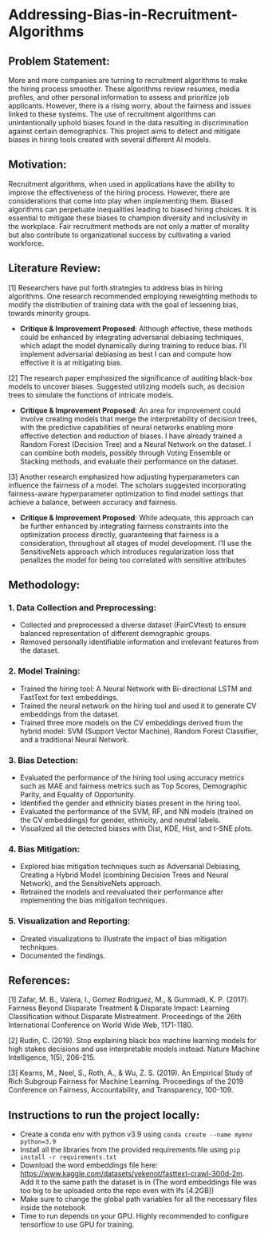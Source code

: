 # Addressing-Bias-in-Recruitment-Algorithms

## Problem Statement:
More and more companies are turning to recruitment algorithms to make the hiring process smoother. These algorithms review resumes, media profiles, and other personal information to assess and prioritize job applicants. However, there is a rising worry, about the fairness and issues linked to these systems. The use of recruitment algorithms can unintentionally uphold biases found in the data resulting in discrimination against certain demographics. This project aims to detect and mitigate biases in hiring tools created with several different AI models.

## Motivation:
Recruitment algorithms, when used in applications have the ability to improve the effectiveness of the hiring process. However, there are considerations that come into play when implementing them. Biased algorithms can perpetuate inequalities leading to biased hiring choices. It is essential to mitigate these biases to champion diversity and inclusivity in the workplace. Fair recruitment methods are not only a matter of morality but also contribute to organizational success by cultivating a varied workforce.

## Literature Review:
[1] Researchers have put forth strategies to address bias in hiring algorithms. One research recommended employing reweighting methods to modify the distribution of training data with the goal of lessening bias, towards minority groups.
   - **Critique & Improvement Proposed**: Although effective, these methods could be enhanced by integrating adversarial debiasing techniques, which adapt the model dynamically during training to reduce bias. I’ll implement adversarial debiasing as best I can and compute how effective it is at mitigating bias.

[2] The research paper emphasized the significance of auditing black-box models to uncover biases. Suggested utilizing models such, as decision trees to simulate the functions of intricate models.
   - **Critique & Improvement Proposed**: An area for improvement could involve creating models that merge the interpretability of decision trees, with the predictive capabilities of neural networks enabling more effective detection and reduction of biases. I have already trained a Random Forest (Decision Tree) and a Neural Network on the dataset. I can combine both models, possibly through Voting Ensemble or Stacking methods, and evaluate their performance on the dataset.

[3] Another research emphasized how adjusting hyperparameters can influence the fairness of a model. The scholars suggested incorporating fairness-aware hyperparameter optimization to find model settings that achieve a balance, between accuracy and fairness.
   - **Critique & Improvement Proposed**: While adequate, this approach can be further enhanced by integrating fairness constraints into the optimization process directly, guaranteeing that fairness is a consideration, throughout all stages of model development. I’ll use the SensitiveNets approach which introduces regularization loss that penalizes the model for being too correlated with sensitive attributes

## Methodology:

### 1. Data Collection and Preprocessing:
   - Collected and preprocessed a diverse dataset (FairCVtest) to ensure balanced representation of different demographic groups.
   - Removed personally identifiable information and irrelevant features from the dataset.

### 2. Model Training:
   - Trained the hiring tool: A Neural Network with Bi-directional LSTM and FastText for text embeddings.
   - Trained the neural network on the hiring tool and used it to generate CV embeddings from the dataset.
   - Trained three more models on the CV embeddings derived from the hybrid model: SVM (Support Vector Machine), Random Forest Classifier, and a traditional Neural Network.

### 3. Bias Detection:
   - Evaluated the performance of the hiring tool using accuracy metrics such as MAE and fairness metrics such as Top Scores, Demographic Parity, and Equality of Opportunity.
   - Identified the gender and ethnicity biases present in the hiring tool.
   - Evaluated the performance of the SVM, RF, and NN models (trained on the CV embeddings) for gender, ethnicity, and neutral labels.
   - Visualized all the detected biases with Dist, KDE, Hist, and t-SNE plots.

### 4. Bias Mitigation:
   - Explored bias mitigation techniques such as Adversarial Debiasing, Creating a Hybrid Model (combining Decision Trees and Neural Network), and the SensitiveNets approach.
   - Retrained the models and reevaluated their performance after implementing the bias mitigation techniques.

### 5. Visualization and Reporting:
   - Created visualizations to illustrate the impact of bias mitigation techniques.
   - Documented the findings.

## References:
[1] Zafar, M. B., Valera, I., Gomez Rodriguez, M., & Gummadi, K. P. (2017). Fairness Beyond Disparate Treatment & Disparate Impact: Learning Classification without Disparate Mistreatment. Proceedings of the 26th International Conference on World Wide Web, 1171-1180.

[2] Rudin, C. (2019). Stop explaining black box machine learning models for high stakes decisions and use interpretable models instead. Nature Machine Intelligence, 1(5), 206-215.

[3] Kearns, M., Neel, S., Roth, A., & Wu, Z. S. (2019). An Empirical Study of Rich Subgroup Fairness for Machine Learning. Proceedings of the 2019 Conference on Fairness, Accountability, and Transparency, 100-109.

## Instructions to run the project locally:
   - Create a conda env with python v3.9 using `conda create --name myenv python=3.9`
   - Install all the libraries from the provided requirements file using `pip install -r requirements.txt`
   - Download the word embeddings file here: https://www.kaggle.com/datasets/yekenot/fasttext-crawl-300d-2m. Add it to the same path the dataset is in (The word embeddings file was too big to be uploaded onto the repo even with lfs (4.2GB))
   - Make sure to change the global path variables for all the necessary files inside the notebook
   - Time to run depends on your GPU. Highly recommended to configure tensorflow to use GPU for training.
